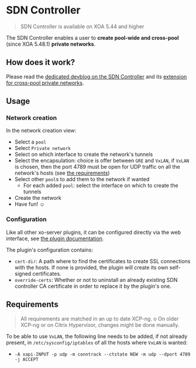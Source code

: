 # SDN Controller

> SDN Controller is available on XOA 5.44 and higher

The SDN Controller enables a user to **create pool-wide and cross-pool** (since XOA 5.48.1) **private networks**.

## How does it work?

Please read the [dedicated devblog on the SDN Controller](https://xen-orchestra.com/blog/xo-sdn-controller/) and its [extension for cross-pool private networks](https://xen-orchestra.com/blog/devblog-3-extending-the-sdn-controller/).

## Usage

### Network creation

In the network creation view:
- Select a `pool`
- Select `Private network`
- Select on which interface to create the network's tunnels
- Select the encapsulation: choice is offer between `GRE` and `VxLAN`, if `VxLAN` is chosen, then the port 4789 must be open for UDP traffic on all the network's hosts (see [the requirements](#requirements))
- Select other `pool`s to add them to the network if wanted
  - For each added `pool`: select the interface on which to create the tunnels
- Create the network
- Have fun! ☺

### Configuration

Like all other xo-server plugins, it can be configured directly via
the web interface, see [the plugin documentation](https://xen-orchestra.com/docs/plugins.html).

The plugin's configuration contains:
- `cert-dir`: A path where to find the certificates to create SSL connections with the hosts.
If none is provided, the plugin will create its own self-signed certificates.
- `override-certs`: Whether or not to uninstall an already existing SDN controller CA certificate in order to replace it by the plugin's one.

## Requirements

> All requirements are matched in an up to date XCP-ng. o
> On older XCP-ng or on Citrix Hypervisor, changes might be done manually.

To be able to use `VxLAN`, the following line needs to be added, if not already present, in `/etc/sysconfig/iptables` of all the hosts where `VxLAN` is wanted:
- `-A xapi-INPUT -p udp -m conntrack --ctstate NEW -m udp --dport 4789 -j ACCEPT`